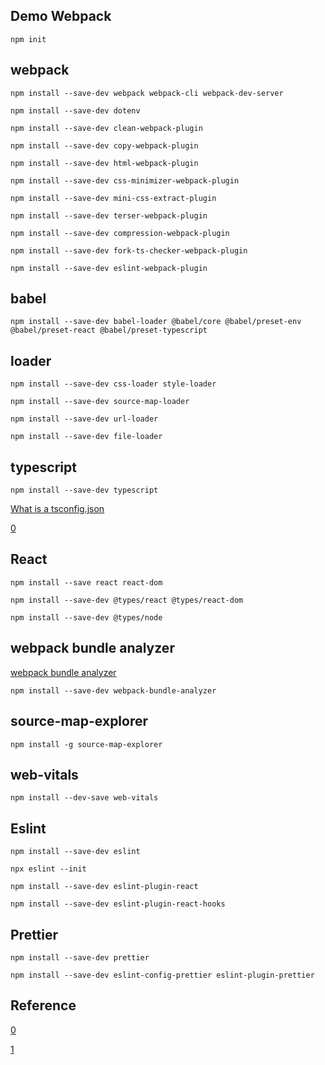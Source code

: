 ## Demo Webpack

`npm init`

## webpack 

`npm install --save-dev webpack webpack-cli webpack-dev-server`

`npm install --save-dev dotenv`

`npm install --save-dev clean-webpack-plugin`

`npm install --save-dev copy-webpack-plugin`

`npm install --save-dev html-webpack-plugin`

`npm install --save-dev css-minimizer-webpack-plugin`

`npm install --save-dev mini-css-extract-plugin`

`npm install --save-dev terser-webpack-plugin`

`npm install --save-dev compression-webpack-plugin`

`npm install --save-dev fork-ts-checker-webpack-plugin`

`npm install --save-dev eslint-webpack-plugin`

## babel

`npm install --save-dev babel-loader @babel/core @babel/preset-env @babel/preset-react @babel/preset-typescript`

## loader

`npm install --save-dev css-loader style-loader`

`npm install --save-dev source-map-loader`

`npm install --save-dev url-loader`

`npm install --save-dev file-loader`

## typescript

`npm install --save-dev typescript`

[What is a tsconfig.json](https://www.typescriptlang.org/docs/handbook/tsconfig-json.html)

[0](https://ithelp.ithome.com.tw/articles/10263733)

## React

`npm install --save react react-dom`

`npm install --save-dev @types/react @types/react-dom`

`npm install --save-dev @types/node`

## webpack bundle analyzer

[webpack bundle analyzer](https://github.com/webpack-contrib/webpack-bundle-analyzer)

`npm install --save-dev webpack-bundle-analyzer`

## source-map-explorer

`npm install -g source-map-explorer`

## web-vitals

`npm install --dev-save web-vitals`

## Eslint

`npm install --save-dev eslint`

`npx eslint --init`

`npm install --save-dev eslint-plugin-react`

`npm install --save-dev eslint-plugin-react-hooks`

## Prettier

`npm install --save-dev prettier`

`npm install --save-dev eslint-config-prettier eslint-plugin-prettier`

## Reference

[0](https://juejin.cn/post/7129747165794009101)

[1](https://chorer.github.io/2021/09/05/F-%E4%B8%87%E5%AD%97%E6%A2%B3%E7%90%86%20%20Webpack%20%E5%B8%B8%E7%94%A8%E9%85%8D%E7%BD%AE%E5%92%8C%E4%BC%98%E5%8C%96%E6%96%B9%E6%A1%88/)
